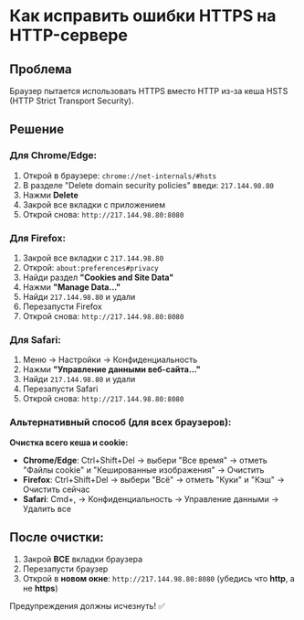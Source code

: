 # Как исправить ошибки HTTPS на HTTP-сервере

## Проблема
Браузер пытается использовать HTTPS вместо HTTP из-за кеша HSTS (HTTP Strict Transport Security).

## Решение

### Для Chrome/Edge:
1. Открой в браузере: `chrome://net-internals/#hsts`
2. В разделе "Delete domain security policies" введи: `217.144.98.80`
3. Нажми **Delete**
4. Закрой все вкладки с приложением
5. Открой снова: `http://217.144.98.80:8080`

### Для Firefox:
1. Закрой все вкладки с `217.144.98.80`
2. Открой: `about:preferences#privacy`
3. Найди раздел **"Cookies and Site Data"**
4. Нажми **"Manage Data..."**
5. Найди `217.144.98.80` и удали
6. Перезапусти Firefox
7. Открой снова: `http://217.144.98.80:8080`

### Для Safari:
1. Меню → Настройки → Конфиденциальность
2. Нажми **"Управление данными веб-сайта..."**
3. Найди `217.144.98.80` и удали
4. Перезапусти Safari
5. Открой снова: `http://217.144.98.80:8080`

### Альтернативный способ (для всех браузеров):
**Очистка всего кеша и cookie:**
- **Chrome/Edge**: Ctrl+Shift+Del → выбери "Все время" → отметь "Файлы cookie" и "Кешированные изображения" → Очистить
- **Firefox**: Ctrl+Shift+Del → выбери "Всё" → отметь "Куки" и "Кэш" → Очистить сейчас
- **Safari**: Cmd+, → Конфиденциальность → Управление данными → Удалить все

## После очистки:
1. Закрой **ВСЕ** вкладки браузера
2. Перезапусти браузер
3. Открой в **новом окне**: `http://217.144.98.80:8080` (убедись что **http**, а не **https**)

Предупреждения должны исчезнуть! ✅

